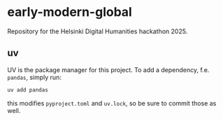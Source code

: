 # early-modern-global
Repository for the Helsinki Digital Humanities hackathon 2025. 

## uv
UV is the package manager for this project. To add a dependency, f.e. `pandas`, simply run:

```sh
uv add pandas
```

this modifies `pyproject.toml` and `uv.lock`, so be sure to commit those as well. 

